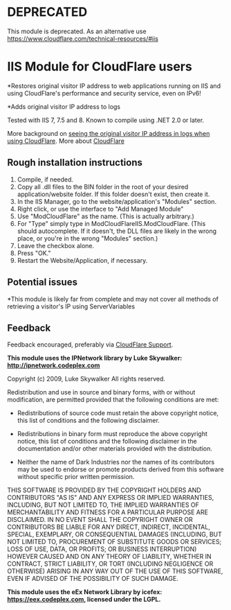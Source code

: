 # DEPRECATED

This module is deprecated. As an alternative use https://www.cloudflare.com/technical-resources/#iis

IIS Module for CloudFlare users 
================================

*Restores original visitor IP address to web applications running on IIS and using CloudFlare's performance and security service, even on IPv6!

*Adds original visitor IP address to logs

Tested with IIS 7, 7.5 and 8. Known to compile using .NET 2.0 or later.

More background on [seeing the original visitor IP address in logs when using CloudFlare](https://support.cloudflare.com/entries/22055137-why-do-my-server-logs-show-cloudflare-s-ips-using-cloudflare "CloudFlare"). More about [CloudFlare](https://www.cloudflare.com)

Rough installation instructions
------------------------------

1. Compile, if needed.
2. Copy all .dll files to the BIN folder in the root of your desired application/website folder. If this folder doesn't exist, then create it.
3. In the IIS Manager, go to the website/application's "Modules" section.
4. Right click, or use the interface to "Add Managed Module"
5. Use "ModCloudFlare" as the name. (This is actually arbitrary.)
6. For "Type" simply type in ModCloudFlareIIS.ModCloudFlare. (This should autocomplete. If it doesn't, the DLL files are likely in the wrong place, or you're in the wrong "Modules" section.)
7. Leave the checkbox alone.
8. Press "OK."
9. Restart the Website/Application, if necessary.

Potential issues
------------------------------

*This module is likely far from complete and may not cover all methods of retrieving a visitor's IP using ServerVariables

Feedback
------------------------------

Feedback encouraged, preferably via [CloudFlare Support](http://support.cloudflare.com).


__This module uses the IPNetwork library by Luke Skywalker: http://ipnetwork.codeplex.com__

Copyright (c) 2009, Luke Skywalker
All rights reserved.

Redistribution and use in source and binary forms, with or without modification, are permitted provided that the following conditions are met:

* Redistributions of source code must retain the above copyright notice, this list of conditions and the following disclaimer.

* Redistributions in binary form must reproduce the above copyright notice, this list of conditions and the following disclaimer in the documentation and/or other materials provided with the distribution.

* Neither the name of Dark Industries nor the names of its contributors may be used to endorse or promote products derived from this software without specific prior written permission.

THIS SOFTWARE IS PROVIDED BY THE COPYRIGHT HOLDERS AND CONTRIBUTORS "AS IS" AND ANY EXPRESS OR IMPLIED WARRANTIES, INCLUDING, BUT NOT LIMITED TO, THE IMPLIED WARRANTIES OF MERCHANTABILITY AND FITNESS FOR A PARTICULAR PURPOSE ARE DISCLAIMED. IN NO EVENT SHALL THE COPYRIGHT OWNER OR CONTRIBUTORS BE LIABLE FOR ANY DIRECT, INDIRECT, INCIDENTAL, SPECIAL, EXEMPLARY, OR CONSEQUENTIAL DAMAGES (INCLUDING, BUT NOT LIMITED TO, PROCUREMENT OF SUBSTITUTE GOODS OR SERVICES; LOSS OF USE, DATA, OR PROFITS; OR BUSINESS INTERRUPTION) HOWEVER CAUSED AND ON ANY THEORY OF LIABILITY, WHETHER IN CONTRACT, STRICT LIABILITY, OR TORT (INCLUDING NEGLIGENCE OR OTHERWISE) ARISING IN ANY WAY OUT OF THE USE OF THIS SOFTWARE, EVEN IF ADVISED OF THE POSSIBILITY OF SUCH DAMAGE.

__This module uses the eEx Network Library by icefex: https://eex.codeplex.com, licensed under the LGPL.__
